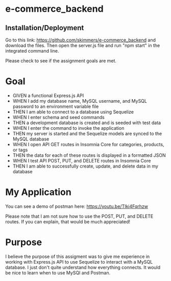 # e-commerce_backend

## Installation/Deployment

Go to this link: <https://github.com/skimmers/e-commerce_backend> and download the files. Then open the server.js file and run "npm start" in the integrated command line. 

Please check to see if the assignment goals are met.

# Goal

* GIVEN a functional Express.js API
* WHEN I add my database name, MySQL username, and MySQL password to an environment variable file
* THEN I am able to connect to a database using Sequelize
* WHEN I enter schema and seed commands
* THEN a development database is created and is seeded with test data
* WHEN I enter the command to invoke the application
* THEN my server is started and the Sequelize models are synced to the MySQL database
* WHEN I open API GET routes in Insomnia Core for categories, products, or tags
* THEN the data for each of these routes is displayed in a formatted JSON
* WHEN I test API POST, PUT, and DELETE routes in Insomnia Core
* THEN I am able to successfully create, update, and delete data in my database

# My Application 

You can see a demo of postman here: <https://youtu.be/TIki4Fqrhzw>

Please note that I am not sure how to use the POST, PUT, and DELETE routes. If you can explain, that would be much appreciated!


# Purpose

I believe the purpose of this assigment was to give me experience in working with Express.js API to use Sequelize to interact with a MySQL database. I just don't quite understand how everything connects. It would be nice to learn when to use MySQl and Postman. 